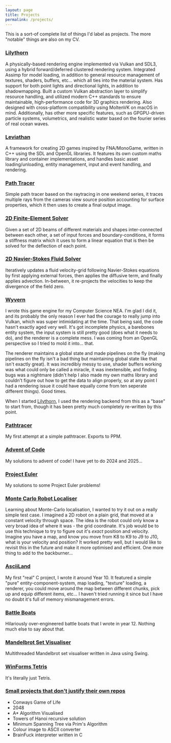 ```yaml
---
layout: page
title: Projects
permalink: /projects/
---
```


This is a sort-of complete list of things I'd label as projects. The more "notable" things are also on my CV.

### [Lilythorn](https://github.com/kryzp/lilythorn)
A physically-based rendering engine implemented via Vulkan and SDL3, using a hybrid forward/deferred clustered rendering system. Integrated Assimp for model loading, in addition to general resource management of textures, shaders, buffers, etc... which all ties into the material system. Has support for both point lights and directional lights, in addition to shadowmapping. Built a custom Vulkan abstraction layer to simplify resource handling, and utilized modern C++ standards to ensure maintainable, high-performance code for 3D graphics rendering. Also designed with cross-platform compatibility using MoltenVK on macOS in mind. Additionally, has other more specific features, such as GPGPU-driven particle systems, volumetrics, and realistic water based on the fourier series of real ocean waves.

### [Leviathan](https://github.com/kryzp/leviathan)
A framework for creating 2D games inspired by FNA/MonoGame, written in C++ using the SDL and OpenGL libraries. It features its own custom maths library and container implementations, and handles basic asset loading/unloading, entity management, input and event handling, and rendering.

### [Path Tracer](https://github.com/kryzp/pathtracer)
Simple path tracer based on the raytracing in one weekend series, it traces multiple rays from the cameras view source position accounting for surface properties, which it then uses to create a final output image.

### [2D Finite-Element Solver](https://github.com/kryzp/simple-finite-element-solver)
Given a set of 2D beams of different materials and shapes inter-connected between each other, a set of input forces and boundary-conditions, it forms a stiffness matrix which it uses to form a linear equation that is then be solved for the deflection of each point.

### [2D Navier-Stokes Fluid Solver](https://github.com/kryzp/simple-navier-fluid-sim)
Iteratively updates a fluid velocity-grid following Navier-Stokes equations by first applying external forces, then applies the diffusive term, and finally applies advection. In-between, it re-projects the velocities to keep the divergence of the field zero.

### [Wyvern](https://github.com/kryzp/wyvern)
I wrote this game engine for my Computer Science NEA. I'm glad I did it, and its probably the only reason I ever had the courage to really jump into Vulkan, which was super intimidating at the time. That being said, the code hasn't exactly aged very well. It's got incomplete physics, a barebones entity system, the input system is still pretty good (does what it needs to do), and the renderer is a complete mess. I was coming from an OpenGL perspective so I tried to mold it into... that.

The renderer maintains a global state and made pipelines on the fly (making pipelines on the fly isn't a bad thing but maintaining global state like that isn't exactly great). It was incredibly messy to use, shader buffers working was what could only be called a miracle, it was inextensible, and finding bugs was a nightmare (didn't help I also made my own maths library and couldn't figure out how to get the data to align properly, so at any point I had a rendering issue it could have equally come from ten seperate different things). Good times.

When I started [Lilythorn](https://github.com/kryzp/lilythorn), I used the rendering backend from this as a "base" to start from, though it has been pretty much completely re-written by this point.

### [Pathtracer](https://github.com/kryzp/pathtracer)
My first attempt at a simple pathtracer. Exports to PPM.

### [Advent of Code](https://github.com/kryzp/advent-of-code)
My solutions to advent of code! I have yet to do 2024 and 2025...

### [Project Euler](https://github.com/kryzp/project-euler)
My solutions to some Project Euler problems!

### [Monte Carlo Robot Localiser](https://github.com/kryzp/mcl-pos-vel-particle-filter)
Learning about Monte-Carlo localisation, I wanted to try it out on a really simple test case. I imagined a 2D robot on a plain grid, that moved at a constant velocity through space. The idea is the robot could only know a very broad idea of where it was - the grid coordinate. It's job would be to use this technique to try to figure out it's *exact* position and velocity. Imagine you have a map, and know you move from K8 to K9 to J9 to J10, what is your velocity and position? It worked pretty well, but I would like to revisit this in the future and make it more optimised and efficient. One more thing to add to the backburner...

### [AsciiLand](https://github.com/kryzp/AsciiLand-C)
My first "real" C project, I wrote it around Year 10. It featured a simple "pure" entity-component-system, map loading, "texture" loading, a renderer, you could move around the map between different chunks, pick up and equip different items, etc... I haven't tried running it since but I have no doubt it's full of memory mismanagement errors.

### [Battle Boats](https://github.com/kryzp/battle-boats)
Hilariously over-engineered battle boats that I wrote in year 12. Nothing much else to say about that.

### [Mandelbrot Set Visualiser](https://github.com/kryzp/mandelbrot)
Multithreaded Mandelbrot set visualiser written in Java using Swing.

### [WinForms Tetris](https://github.com/kryzp/tetris-winforms/)
It's literally just Tetris.

### [Small projects that don't justify their own repos](https://github.com/kryzp/small-projects)
  - Conways Game of Life
  - 2048
  - A* Algorithm Visualised
  - Towers of Hanoi recursive solution
  - Minimum Spanning Tree via Prim's Algorithm
  - Colour image to ASCII converter
  - BrainFuck interpreter written in C

